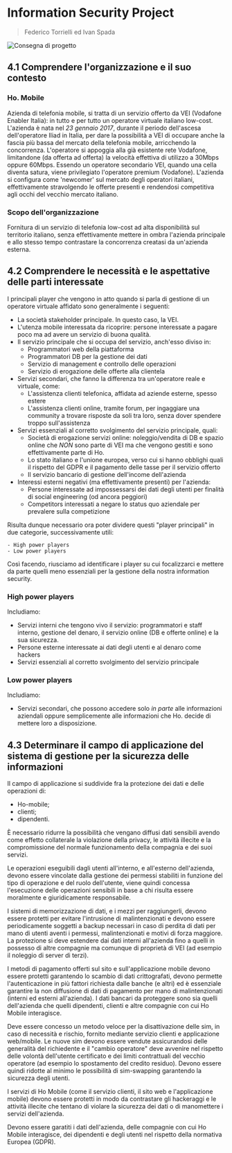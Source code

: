 # Information Security Project
> Federico Torrielli ed Ivan Spada

![Consegna di progetto](https://i.imgur.com/aHBKo5g.png)

## 4.1 Comprendere l'organizzazione e il suo contesto

### Ho. Mobile
Azienda di telefonia mobile, si tratta di un servizio offerto da VEI (Vodafone Enabler Italia): in tutto e per tutto un operatore virtuale italiano low-cost.
L'azienda è nata nel *23 gennaio 2017*, durante il periodo dell'ascesa dell'operatore Iliad in Italia, per dare la possibilità a VEI di occupare anche
la fascia più bassa del mercato della telefonia mobile, arricchendo la concorrenza.
L'operatore si appoggia alla già esistente rete Vodafone, limitandone (da offerta ad offerta) la velocità effettiva di utilizzo a 30Mbps oppure 60Mbps.
Essendo un operatore secondario VEI, quando una cella diventa satura, viene privilegiato l'operatore premium (Vodafone).
L'azienda si configura come 'newcomer' sul mercato degli operatori italiani, effettivamente stravolgendo le offerte presenti e rendendosi competitiva
agli occhi del vecchio mercato italiano.

### Scopo dell'organizzazione
Fornitura di un servizio di telefonia low-cost ad alta disponibilità sul territorio italiano, senza effettivamente mettere in ombra l'azienda principale
e allo stesso tempo contrastare la concorrenza creatasi da un'azienda esterna.

## 4.2 Comprendere le necessità e le aspettative delle parti interessate

I principali player che vengono in atto quando si parla di gestione di un operatore virtuale affidato sono generalmente i seguenti:

- La società stakeholder principale. In questo caso, la VEI.
- L'utenza mobile interessata da ricoprire: persone interessate a pagare poco ma ad avere un servizio di buona qualità.
- Il servizio principale che si occupa del servizio, anch'esso diviso in:
    - Programmatori web della piattaforma
    - Programmatori DB per la gestione dei dati
    - Servizio di management e controllo delle operazioni
    - Servizio di erogazione delle offerte alla clientela
- Servizi secondari, che fanno la differenza tra un'operatore reale e virtuale, come:
    - L'assistenza clienti telefonica, affidata ad aziende esterne, spesso estere
    - L'assistenza clienti online, tramite forum, per ingaggiare una community a trovare risposte da soli tra loro, senza dover spendere troppo sull'assistenza
- Servizi essenziali al corretto svolgimento del servizio principale, quali:
    - Società di erogazione servizi online: noleggio/vendita di DB e spazio online che *NON* sono parte di VEI ma che vengono gestiti e sono effettivamente parte di Ho.
    - Lo stato italiano e l'unione europea, verso cui si hanno obblighi quali il rispetto del GDPR e il pagamento delle tasse per il servizio offerto
    - Il servizio bancario di gestione dell'income dell'azienda
- Interessi esterni negativi (ma effettivamente presenti) per l'azienda:
    - Persone interessate ad impossessarsi dei dati degli utenti per finalità di social engineering (od ancora peggiori)
    - Competitors interessati a negare lo status quo aziendale per prevalere sulla competizione

Risulta dunque necessario ora poter dividere questi "player principali" in due categorie, successivamente utili:

    - High power players
    - Low power players

Così facendo, riusciamo ad identificare i player su cui focalizzarci e mettere da parte quelli meno essenziali per la gestione della nostra information security.

### High power players
Includiamo:

- Servizi interni che tengono vivo il servizio: programmatori e staff interno, gestione del denaro, il servizio online (DB e offerte online) e la sua sicurezza.
- Persone esterne interessate ai dati degli utenti e al denaro come hackers
- Servizi essenziali al corretto svolgimento del servizio principale

### Low power players
Includiamo:

- Servizi secondari, che possono accedere solo *in parte* alle informazioni aziendali oppure semplicemente alle informazioni che Ho. decide di mettere loro a disposizione.

## 4.3 Determinare il campo di applicazione del sistema di gestione per la sicurezza delle informazioni

Il campo di applicazione si suddivide fra la protezione dei dati e delle operazioni di:
-   Ho-mobile;
-   clienti;
-   dipendenti.

È necessario ridurre la possibilità che vengano diffusi dati sensibili avendo come effetto collaterale la violazione
della privacy, le attività illecite e la compromissione del normale funzionamento della compagnia e dei suoi servizi.

Le operazioni eseguibili dagli utenti all'interno, e all'esterno dell'azienda, devono essere vincolate dalla gestione
dei permessi stabiliti in funzione del tipo di operazione e del ruolo dell'utente, viene quindi concessa l'esecuzione 
delle operazioni sensibili in base a chi risulta essere moralmente e giuridicamente responsabile.

I sistemi di memorizzazione di dati, e i mezzi per raggiungerli, devono essere protetti per evitare l'intrusione di 
malintenzionati e devono essere periodicamente soggetti a backup necessari in caso di perdita di dati per mano di
utenti aventi i permessi, malintenzionati e motivi di forza maggiore. La protezione si deve estendere dai dati interni 
all'azienda fino a quelli in possesso di altre compagnie ma comunque di proprietà di VEI (ad esempio il noleggio di 
server di terzi).

I metodi di pagamento offerti sul sito e sull'applicazione mobile devono essere protetti garantendo lo scambio di dati 
crittografati, devono permette l'autenticazione in più fattori richiesta dalle banche (e altri) ed è essenziale 
garantire la non diffusione di dati di pagamento per mano di malintenzionati (interni ed esterni all'azienda). I dati 
bancari da proteggere sono sia quelli dell'azienda che quelli dipendenti, clienti e altre compagnie con cui Ho Mobile 
interagisce.

Deve essere concesso un metodo veloce per la disattivazione delle sim, in caso di necessità e rischio, fornito mediante 
servizio clienti e applicazione web/mobile. Le nuove sim devono essere vendute assicurandosi delle generalità del 
richiedente e il "cambio operatore" deve avvenire nel rispetto delle volontà dell'utente certificato e dei limiti 
contrattuali del vecchio operatore (ad esempio lo spostamento del credito residuo). Devono essere quindi ridotte al
minimo le possibilità di sim-swapping garantendo la sicurezza degli utenti.

I servizi di Ho Mobile (come il servizio clienti, il sito web e l'applicazione mobile) devono essere protetti in modo 
da contrastare gli hackeraggi e le attività illecite che tentano di violare la sicurezza dei dati o di manomettere i
servizi dell'azienda.

Devono essere garatiti i dati dell'azienda, delle compagnie con cui Ho Mobile interagisce, dei dipendenti e degli 
utenti nel rispetto della normativa Europea (GDPR).